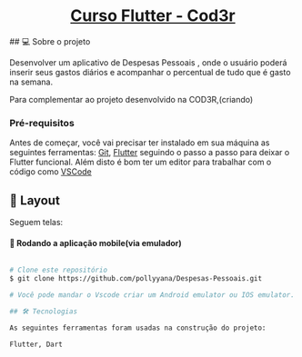 <h1 align="center">
      <a href="#" alt="Cod3r"> Curso Flutter - Cod3r </a>
</h1>
## 💻 Sobre o projeto

Desenvolver um aplicativo de Despesas Pessoais , onde o usuário poderá inserir seus gastos diários e acompanhar o percentual de tudo que é gasto na semana.

Para complementar ao projeto desenvolvido na COD3R,(criando) 
<!-- adicionei elementos para evitar Overflow, e deixei a Profile Page(botão de sair) semelhante ao input de dados. -->

### Pré-requisitos

Antes de começar, você vai precisar ter instalado em sua máquina as seguintes ferramentas:
[Git](https://git-scm.com), [Flutter](https://flutter.dev/) seguindo o passo a passo para deixar o Flutter funcional.
Além disto é bom ter um editor para trabalhar com o código como [VSCode](https://code.visualstudio.com/)

## 🎨 Layout

Seguem telas:

#### 🧭 Rodando a aplicação mobile(via emulador)

```bash

# Clone este repositório
$ git clone https://github.com/pollyyana/Despesas-Pessoais.git

# Você pode mandar o Vscode criar um Android emulator ou IOS emulator.

## 🛠 Tecnologias

As seguintes ferramentas foram usadas na construção do projeto:

Flutter, Dart
